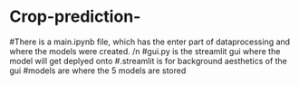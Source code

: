 # Crop-prediction-

#There is a main.ipynb file, which has the enter part of dataprocessing and where the models were created. /n
#gui.py is the streamlit gui where the model will get deplyed onto
#.streamlit is for background aesthetics of the gui
#models are where the 5 models are stored
